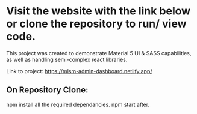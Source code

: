 # Visit the website with the link below or clone the repository to run/ view code.

This project was created to demonstrate Material 5 UI & SASS capabilities, as well as handling semi-complex react libraries.

Link to project: https://mlsm-admin-dashboard.netlify.app/

## On Repository Clone:

npm install all the required dependancies.
npm start after.
